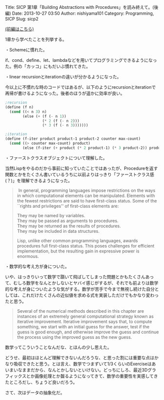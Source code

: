 Title: SICP 第1章「Building Abstractions with Procedures」を読み終えて。(後編)
Date: 2013-10-27 03:50
Author: nishiyama101
Category: Programming, SICP
Slug: sicp2

[(前編はこちら)][]

1章から学べたことを列挙する。

・Schemeに慣れた。  

if、cond、define、let、lambdaなどを用いてプログラミングできるようになった。例の「カッコ」にもだいぶ慣れてきた。

・linear recursionとiterationの違いが分かるようになった。  

今以上に不慣れな時のコードではあるが、以下のようにrecursionとiterationで再帰が書けるようになった。後者のほうが遥かに効率が良い。

```lisp
;recursion
(define (f n)
  (cond ((< n 3) n)
        (else (+ (f (- n 1))
                 (* 2 (f (- n 2)))
                 (* 3 (f (- n 3)))))))

;iteration
(define (f-iter product product-1 product-2 counter max-count)
  (cond ((> counter max-count) product)
        (else (f-iter (+ product (* 2 product-1) (* 3 product-2)) product product-1 (+ counter 1) max-count))))
```

・ファーストクラスオブジェクトについて理解した。  

当然Lispをやるのだから事前に知っていたことではあったが、Procedureを返す関数とかをたくさん書いているうちに以前よりはっきり「ファーストクラス感(？)」を理解できるようになった。

>  In general, programming languages impose restrictions on the ways in
> which computational elements can be manipulated. Elements with the
> fewest restrictions are said to have first-class status. Some of the
> \`\`rights and privileges'' of first-class elements are:
>
> They may be named by variables.  
>  They may be passed as arguments to procedures.  
>  They may be returned as the results of procedures.  
>  They may be included in data structures.
>
> Lisp, unlike other common programming languages, awards procedures
> full first-class status. This poses challenges for efficient
> implementation, but the resulting gain in expressive power is
> enormous.

・数学的な考え方が身についた。  

いや、はっきりいって数学で躓いて飛ばしてしまった問題とかもたくさんあって、むしろ数学をなんとかしないとヤバイ感じがするが、それでも前よりは数学的な考えが身についたような気がする。数学が苦手で今まで無視し続けた自分としては、これだけたくさんの近似値を求める式を実装しただけでもかなり変わったと思う。

> Several of the numerical methods described in this chapter are
> instances of an extremely general computational strategy known as
> iterative improvement. Iterative improvement says that, to compute
> something, we start with an initial guess for the answer, test if the
> guess is good enough, and otherwise improve the guess and continue the
> process using the improved guess as the new guess.

数学ってこういうことなんだな、とほんの少し思えた。

どうせ、最初はほとんど理解できないんだろうな、と思った割には重要な点はかなり吸収できたと思う。とは言え、数学でつまずいて1/3くらいのExerciseはあいまいなままだから、なんとかしないといけない。どっちにしろ、最近3Dグラフィックスとか画像処理とか齧るようになってきて、数学の重要性を実感してきたところだし、ちょうど良いだろう。

さて、次はデータの抽象化だ。

  [(前編はこちら)]: http://yuseinishiyama.com/archives/184
    "SICP 第1章「Building Abstractions with Procedures」を読み終えて。(前編)"
